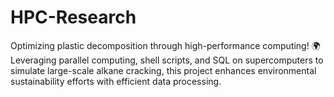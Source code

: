 # HPC-Research
Optimizing plastic decomposition through high-performance computing! 🌍 Leveraging parallel computing, shell scripts, and SQL on supercomputers to simulate large-scale alkane cracking, this project enhances environmental sustainability efforts with efficient data processing.
